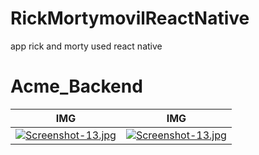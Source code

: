 # RickMortymovilReactNative
app  rick and morty  used react native

# Acme_Backend
|IMG|IMG|
|--------|--------|
|[![Screenshot-13.jpg](https://i.postimg.cc/vHmgdBZ7/Screenshot-13.jpg)](https://postimg.cc/XXT7fnFX)|  [![Screenshot-13.jpg](https://i.postimg.cc/vHmgdBZ7/Screenshot-13.jpg)](https://postimg.cc/XXT7fnFX) |


